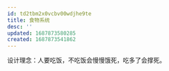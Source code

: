 ```yaml
---
id: td2tbm2x0vcbv00wdjhe9te
title: 食物系统
desc: ''
updated: 1687873580285
created: 1687873541862
---
```


设计理念：人要吃饭，不吃饭会慢慢饿死，吃多了会撑死。